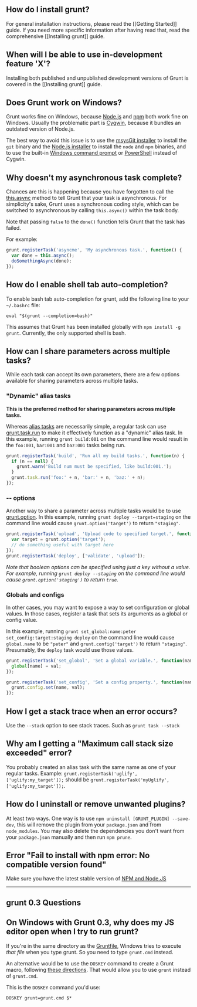 ## How do I install grunt?
For general installation instructions, please read the [[Getting Started]] guide. If you need more specific information after having read that, read the comprehensive [[Installing grunt]] guide.

## When will I be able to use in-development feature 'X'?
Installing both published and unpublished development versions of Grunt is covered in the [[Installing grunt]] guide.

## Does Grunt work on Windows?
Grunt works fine on Windows, because [Node.js](https://nodejs.org/) and [npm](https://www.npmjs.com/) both work fine on Windows. Usually the problematic part is [Cygwin](http://www.cygwin.com/), because it bundles an outdated version of Node.js.

The best way to avoid this issue is to use the [msysGit installer](http://msysgit.github.com/) to install the `git` binary and the [Node.js installer](https://nodejs.org/#download) to install the `node` and `npm` binaries, and to use the built-in [Windows command prompt](http://www.cs.princeton.edu/courses/archive/spr05/cos126/cmd-prompt.html) or [PowerShell](http://support.microsoft.com/kb/968929) instead of Cygwin.

## Why doesn't my asynchronous task complete?
Chances are this is happening because you have forgotten to call the [this.async](grunt.task#wiki-this-async) method to tell Grunt that your task is asynchronous. For simplicity's sake, Grunt uses a synchronous coding style, which can be switched to asynchronous by calling `this.async()` within the task body.

Note that passing `false` to the `done()` function tells Grunt that the task has failed.

For example:

```js
grunt.registerTask('asyncme', 'My asynchronous task.', function() {
  var done = this.async();
  doSomethingAsync(done);
});
```

## How do I enable shell tab auto-completion?
To enable bash tab auto-completion for grunt, add the following line to your `~/.bashrc` file:

```shell
eval "$(grunt --completion=bash)"
```

This assumes that Grunt has been installed globally with `npm install -g grunt`. Currently, the only supported shell is bash.

## How can I share parameters across multiple tasks?
While each task can accept its own parameters, there are a few options available for sharing parameters across multiple tasks.

### "Dynamic" alias tasks
**This is the preferred method for sharing parameters across multiple tasks.**

Whereas [alias tasks](grunt#wiki-grunt-registerTask) are necessarily simple, a regular task can use [grunt.task.run](grunt.task#wiki-grunt-task-run) to make it effectively function as a "dynamic" alias task. In this example, running `grunt build:001` on the command line would result in the `foo:001`, `bar:001` and `baz:001` tasks being run.

```js
grunt.registerTask('build', 'Run all my build tasks.', function(n) {
  if (n == null) {
    grunt.warn('Build num must be specified, like build:001.');
  }
  grunt.task.run('foo:' + n, 'bar:' + n, 'baz:' + n);
});
```

### -- options

Another way to share a parameter across multiple tasks would be to use [grunt.option](grunt#wiki-grunt-option). In this example, running `grunt deploy --target=staging` on the command line would cause `grunt.option('target')` to return `"staging"`.

```js
grunt.registerTask('upload', 'Upload code to specified target.', function() {
  var target = grunt.option('target');
  // do something useful with target here
});
grunt.registerTask('deploy', ['validate', 'upload']);
```

_Note that boolean options can be specified using just a key without a value. For example, running `grunt deploy --staging` on the command line would cause `grunt.option('staging')` to return `true`._

### Globals and configs

In other cases, you may want to expose a way to set configuration or global values. In those cases, register a task that sets its arguments as a global or config value.

In this example, running `grunt set_global:name:peter set_config:target:staging deploy` on the command line would cause `global.name` to be `"peter"` and `grunt.config('target')` to return `"staging"`. Presumably, the `deploy` task would use those values.

```js
grunt.registerTask('set_global', 'Set a global variable.', function(name, val) {
  global[name] = val;
});

grunt.registerTask('set_config', 'Set a config property.', function(name, val) {
  grunt.config.set(name, val);
});
```

## How I get a stack trace when an error occurs?

Use the `--stack` option to see stack traces. Such as `grunt task --stack`

## Why am I getting a "Maximum call stack size exceeded" error?

You probably created an alias task with the same name as one of your regular tasks.
Example: `grunt.registerTask('uglify', ['uglify:my_target']);` should be `grunt.registerTask('myUglify', ['uglify:my_target']);`.

## How do I uninstall or remove unwanted plugins?

At least two ways. One way is to use `npm uninstall [GRUNT_PLUGIN] --save-dev`, this will remove the plugin from your `package.json` and from `node_modules`. You may also delete the dependencies you don't want from your `package.json` manually and then run `npm prune`.

## Error "Fail to install with npm error: No compatible version found"

Make sure you have the latest stable version of [NPM and Node.JS](https://nodejs.org/)


***


## grunt 0.3 Questions

## On Windows with Grunt 0.3, why does my JS editor open when I try to run grunt?
If you're in the same directory as the [Gruntfile](Getting-started), Windows tries to execute _that file_ when you type grunt. So you need to type `grunt.cmd` instead.

An alternative would be to use the `DOSKEY` command to create a Grunt macro, following [these directions](https://gist.github.com/vladikoff/38307908088d58af206b). That would allow you to use `grunt` instead of `grunt.cmd`.

This is the `DOSKEY` command you'd use:

```
DOSKEY grunt=grunt.cmd $*
```
